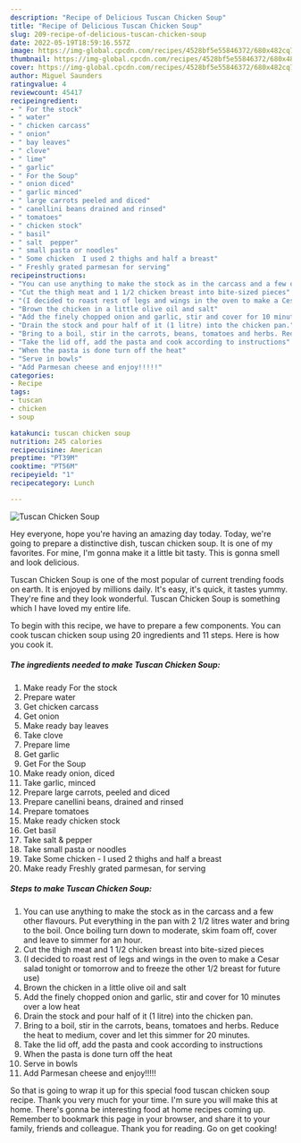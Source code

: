 ```yaml
---
description: "Recipe of Delicious Tuscan Chicken Soup"
title: "Recipe of Delicious Tuscan Chicken Soup"
slug: 209-recipe-of-delicious-tuscan-chicken-soup
date: 2022-05-19T18:59:16.557Z
image: https://img-global.cpcdn.com/recipes/4528bf5e55846372/680x482cq70/tuscan-chicken-soup-recipe-main-photo.jpg
thumbnail: https://img-global.cpcdn.com/recipes/4528bf5e55846372/680x482cq70/tuscan-chicken-soup-recipe-main-photo.jpg
cover: https://img-global.cpcdn.com/recipes/4528bf5e55846372/680x482cq70/tuscan-chicken-soup-recipe-main-photo.jpg
author: Miguel Saunders
ratingvalue: 4
reviewcount: 45417
recipeingredient:
- " For the stock"
- " water"
- " chicken carcass"
- " onion"
- " bay leaves"
- " clove"
- " lime"
- " garlic"
- " For the Soup"
- " onion diced"
- " garlic minced"
- " large carrots peeled and diced"
- " canellini beans drained and rinsed"
- " tomatoes"
- " chicken stock"
- " basil"
- " salt  pepper"
- " small pasta or noodles"
- " Some chicken  I used 2 thighs and half a breast"
- " Freshly grated parmesan for serving"
recipeinstructions:
- "You can use anything to make the stock as in the carcass and a few other flavours. Put everything in the pan with 2 1/2 litres water and bring to the boil. Once boiling turn down to moderate, skim foam off, cover and leave to simmer for an hour."
- "Cut the thigh meat and 1 1/2 chicken breast into bite-sized pieces"
- "(I decided to roast rest of legs and wings in the oven to make a Cesar salad tonight or tomorrow and to freeze the other 1/2 breast for future use)"
- "Brown the chicken in a little olive oil and salt"
- "Add the finely chopped onion and garlic, stir and cover for 10 minutes over a low heat"
- "Drain the stock and pour half of it (1 litre) into the chicken pan."
- "Bring to a boil, stir in the carrots, beans, tomatoes and herbs. Reduce the heat to medium, cover and let this simmer for 20 minutes."
- "Take the lid off, add the pasta and cook according to instructions"
- "When the pasta is done turn off the heat"
- "Serve in bowls"
- "Add Parmesan cheese and enjoy!!!!!"
categories:
- Recipe
tags:
- tuscan
- chicken
- soup

katakunci: tuscan chicken soup 
nutrition: 245 calories
recipecuisine: American
preptime: "PT39M"
cooktime: "PT56M"
recipeyield: "1"
recipecategory: Lunch

---
```



![Tuscan Chicken Soup](https://img-global.cpcdn.com/recipes/4528bf5e55846372/680x482cq70/tuscan-chicken-soup-recipe-main-photo.jpg)

Hey everyone, hope you're having an amazing day today. Today, we're going to prepare a distinctive dish, tuscan chicken soup. It is one of my favorites. For mine, I'm gonna make it a little bit tasty. This is gonna smell and look delicious.



Tuscan Chicken Soup is one of the most popular of current trending foods on earth. It is enjoyed by millions daily. It's easy, it's quick, it tastes yummy. They're fine and they look wonderful. Tuscan Chicken Soup is something which I have loved my entire life.


To begin with this recipe, we have to prepare a few components. You can cook tuscan chicken soup using 20 ingredients and 11 steps. Here is how you cook it.

<!--inarticleads1-->

##### The ingredients needed to make Tuscan Chicken Soup:

1. Make ready  For the stock
1. Prepare  water
1. Get  chicken carcass
1. Get  onion
1. Make ready  bay leaves
1. Take  clove
1. Prepare  lime
1. Get  garlic
1. Get  For the Soup
1. Make ready  onion, diced
1. Take  garlic, minced
1. Prepare  large carrots, peeled and diced
1. Prepare  canellini beans, drained and rinsed
1. Prepare  tomatoes
1. Make ready  chicken stock
1. Get  basil
1. Take  salt &amp; pepper
1. Take  small pasta or noodles
1. Take  Some chicken - I used 2 thighs and half a breast
1. Make ready  Freshly grated parmesan, for serving




<!--inarticleads2-->

##### Steps to make Tuscan Chicken Soup:

1. You can use anything to make the stock as in the carcass and a few other flavours. Put everything in the pan with 2 1/2 litres water and bring to the boil. Once boiling turn down to moderate, skim foam off, cover and leave to simmer for an hour.
1. Cut the thigh meat and 1 1/2 chicken breast into bite-sized pieces
1. (I decided to roast rest of legs and wings in the oven to make a Cesar salad tonight or tomorrow and to freeze the other 1/2 breast for future use)
1. Brown the chicken in a little olive oil and salt
1. Add the finely chopped onion and garlic, stir and cover for 10 minutes over a low heat
1. Drain the stock and pour half of it (1 litre) into the chicken pan.
1. Bring to a boil, stir in the carrots, beans, tomatoes and herbs. Reduce the heat to medium, cover and let this simmer for 20 minutes.
1. Take the lid off, add the pasta and cook according to instructions
1. When the pasta is done turn off the heat
1. Serve in bowls
1. Add Parmesan cheese and enjoy!!!!!




So that is going to wrap it up for this special food tuscan chicken soup recipe. Thank you very much for your time. I'm sure you will make this at home. There's gonna be interesting food at home recipes coming up. Remember to bookmark this page in your browser, and share it to your family, friends and colleague. Thank you for reading. Go on get cooking!
